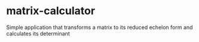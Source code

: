 # matrix-calculator
Simple application that transforms a matrix to its reduced echelon form and calculates its determinant
